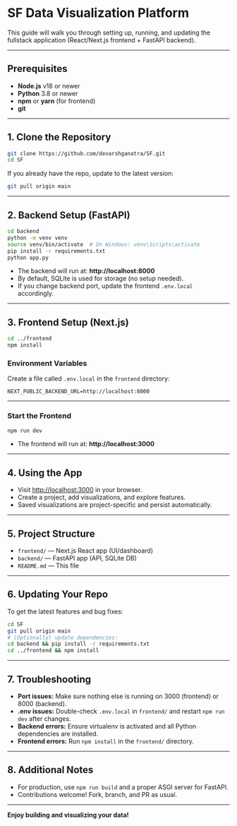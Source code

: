 # SF Data Visualization Platform

This guide will walk you through setting up, running, and updating the fullstack application (React/Next.js frontend + FastAPI backend).

---

## Prerequisites
- **Node.js** v18 or newer
- **Python** 3.8 or newer
- **npm** or **yarn** (for frontend)
- **git**

---

## 1. Clone the Repository
```bash
git clone https://github.com/devarshganatra/SF.git
cd SF
```

If you already have the repo, update to the latest version:
```bash
git pull origin main
```

---

## 2. Backend Setup (FastAPI)
```bash
cd backend
python -m venv venv
source venv/bin/activate  # On Windows: venv\Scripts\activate
pip install -r requirements.txt
python app.py
```
- The backend will run at: **http://localhost:8000**
- By default, SQLite is used for storage (no setup needed).
- If you change backend port, update the frontend `.env.local` accordingly.

---

## 3. Frontend Setup (Next.js)
```bash
cd ../frontend
npm install
```

### Environment Variables
Create a file called `.env.local` in the `frontend` directory:
```env
NEXT_PUBLIC_BACKEND_URL=http://localhost:8000
```

---

### Start the Frontend
```bash
npm run dev
```
- The frontend will run at: **http://localhost:3000**

---

## 4. Using the App
- Visit [http://localhost:3000](http://localhost:3000) in your browser.
- Create a project, add visualizations, and explore features.
- Saved visualizations are project-specific and persist automatically.

---

## 5. Project Structure
- `frontend/` — Next.js React app (UI/dashboard)
- `backend/` — FastAPI app (API, SQLite DB)
- `README.md` — This file

---

## 6. Updating Your Repo
To get the latest features and bug fixes:
```bash
cd SF
git pull origin main
# (Optionally) update dependencies:
cd backend && pip install -r requirements.txt
cd ../frontend && npm install
```

---

## 7. Troubleshooting
- **Port issues:** Make sure nothing else is running on 3000 (frontend) or 8000 (backend).
- **.env issues:** Double-check `.env.local` in `frontend/` and restart `npm run dev` after changes.
- **Backend errors:** Ensure virtualenv is activated and all Python dependencies are installed.
- **Frontend errors:** Run `npm install` in the `frontend/` directory.

---

## 8. Additional Notes
- For production, use `npm run build` and a proper ASGI server for FastAPI.
- Contributions welcome! Fork, branch, and PR as usual.

---

**Enjoy building and visualizing your data!**